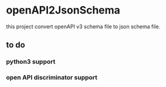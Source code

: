 # openAPI2JsonSchema

this project convert openAPI v3 schema file to json schema file.



## to do
### python3 support
### open API discriminator support